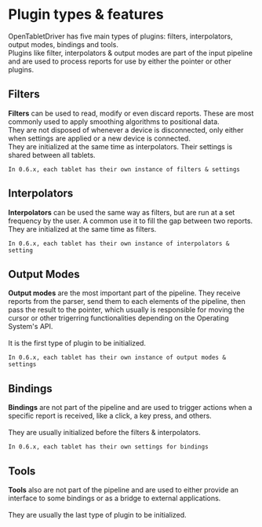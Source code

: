 # Plugin types & features

OpenTabletDriver has five main types of plugins: filters, interpolators, output modes, bindings and tools. \
Plugins like filter, interpolators & output modes are part of the input pipeline and are used to process reports for use by either the pointer or other plugins.

## Filters

**Filters** can be used to read, modify or even discard reports. These are most commonly used to apply smoothing algorithms to positional data. \
They are not disposed of whenever a device is disconnected, only either when settings are applied or a new device is connected.
 \
They are initialized at the same time as interpolators.
Their settings is shared between all tablets.

```{note}
In 0.6.x, each tablet has their own instance of filters & settings
```

## Interpolators

**Interpolators** can be used the same way as filters, but are run at a set frequency by the user. A common use it to fill the gap between two reports. \
They are initialized at the same time as filters.

```{note}
In 0.6.x, each tablet has their own instance of interpolators & setting
```

## Output Modes

**Output modes** are the most important part of the pipeline. They receive reports from the parser, send them to each elements of the pipeline, then pass the result to the pointer, which usually is responsible for moving the cursor or other trigerring functionalities depending on the Operating System's API. \
 \
It is the first type of plugin to be initialized.

```{note}
In 0.6.x, each tablet has their own instance of output modes & settings
```

## Bindings

**Bindings** are not part of the pipeline and are used to trigger actions when a specific report is received, like a click, a key press, and others. \
 \
They are usually initialized before the filters & interpolators.

```{note}
In 0.6.x, each tablet has their own settings for bindings
```

## Tools

**Tools** also are not part of the pipeline and are used to either provide an interface to some bindings or as a bridge to external applications. \
 \
They are usually the last type of plugin to be initialized.